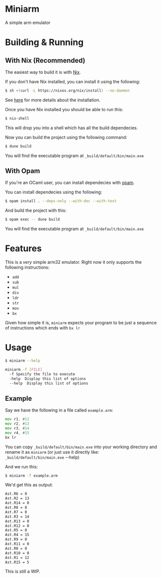 # Miniarm
A simple arm emulator 


# Building & Running

## With Nix (Recommended)
The easiest way to build it is with [Nix](https://nixos.org/).

If you don't have Nix installed, you can install it using the following: 

```bash
$ sh <(curl -L https://nixos.org/nix/install) --no-daemon
```

See [here](https://nixos.org/download.html) for more details about the installation.

Once you have Nix installed you should be able to run this: 
```bash 
$ nix-shell
```

This will drop you into a shell which has all the build dependecies.

Now you can build the project using the following command: 

```bash
$ dune build
```

You will find the executable program at `_build/default/bin/main.exe`

## With Opam 
If you're an OCaml user, you can install dependecies with [opam](https://opam.ocaml.org/).

You can install dependecies using the following: 

```bash
$ opam install . --deps-only --with-doc --with-test
```

And build the project with this: 

```bash 
$ opam exec -- dune build
```

You will find the executable program at `_build/default/bin/main.exe`

# Features 
This is a *very* simple arm32 emulator. Right now it only supports the following instructions: 
* `add`
* `sub`
* `mul` 
* `div` 
* `ldr` 
* `str`
* `mov` 
* `bx` 

Given how simple it is, `miniarm` expects your program to be just a sequence of instructions which ends with `bx lr`


# Usage
```bash
$ miniarm --help
```

```bash 
miniarm -f [FILE]
  -f Specify the file to execute
  -help  Display this list of options
  --help  Display this list of options
```

## Example 
Say we have the following in a file called `example.arm`: 

```asm
mov r1, #12
mov r2, #13
mov r3, #14
mov r4, #15
bx lr
```

You can copy `_build/default/bin/main.exe` into your working directory and rename it as `miniarm` (or just use it directly like: `_build/default/bin/main.exe` --help)

And we run this: 
```bash 
$ miniarm -f example.arm
```

We'd get this as output: 
```bash
Ast.R6 = 0
Ast.R2 = 13
Ast.R14 = 0
Ast.R8 = 0
Ast.R7 = 0
Ast.R3 = 14
Ast.R13 = 0
Ast.R12 = 0
Ast.R5 = 0
Ast.R4 = 15
Ast.R9 = 0
Ast.R11 = 0
Ast.R0 = 0
Ast.R10 = 0
Ast.R1 = 12
Ast.R15 = 5
```

This is still a WIP.
